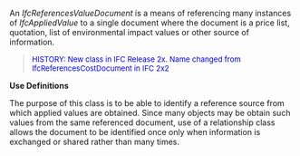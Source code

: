 An _IfcReferencesValueDocument_ is a means of referencing many instances of _IfcAppliedValue_ to a single document where the document is a price list, quotation, list of environmental impact values or other source of information.

> <font color="#0000FF" size="-1">HISTORY: New class in IFC
		Release 2x. Name changed from IfcReferencesCostDocument in IFC
		2x2</font>

**Use Definitions**

The purpose of this class is to be able to identify a reference source from which applied values are obtained. Since many objects may be obtain such values from the same referenced document, use of a relationship class allows the document to be identified once only when information is exchanged or shared rather than many times.